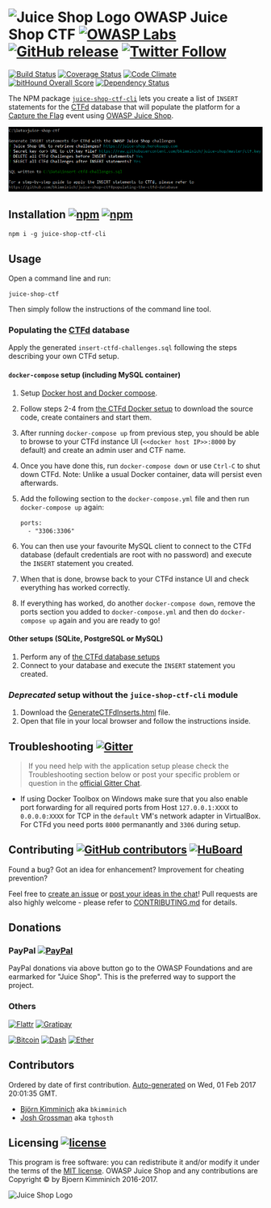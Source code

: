 # ![Juice Shop Logo](https://raw.githubusercontent.com/bkimminich/juice-shop/master/app/public/images/JuiceShop_Logo_50px.png) OWASP Juice Shop CTF [![OWASP Labs](https://img.shields.io/badge/owasp-incubator-blue.svg)](https://www.owasp.org/index.php/OWASP_Project_Inventory#tab=Incubator_Projects) [![GitHub release](https://img.shields.io/github/release/bkimminich/juice-shop-ctf.svg)](https://github.com/bkimminich/juice-shop-ctf/releases/latest) [![Twitter Follow](https://img.shields.io/twitter/follow/owasp_juiceshop.svg?style=social&label=Follow)](https://twitter.com/owasp_juiceshop)

[![Build Status](https://travis-ci.org/bkimminich/juice-shop-ctf.svg?branch=master)](https://travis-ci.org/bkimminich/juice-shop-ctf)
[![Coverage Status](https://coveralls.io/repos/github/bkimminich/juice-shop-ctf/badge.svg?branch=master)](https://coveralls.io/github/bkimminich/juice-shop-ctf?branch=master)
[![Code Climate](https://codeclimate.com/github/bkimminich/juice-shop-ctf/badges/gpa.svg)](https://codeclimate.com/github/bkimminich/juice-shop-ctf)
[![bitHound Overall Score](https://www.bithound.io/github/bkimminich/juice-shop-ctf/badges/score.svg)](https://www.bithound.io/github/bkimminich/juice-shop-ctf)
[![Dependency Status](https://gemnasium.com/badges/github.com/bkimminich/juice-shop-ctf.svg)](https://gemnasium.com/github.com/bkimminich/juice-shop-ctf)

The NPM package [`juice-shop-ctf-cli`](https://www.npmjs.com/package/juice-shop-ctf-cli) lets you create a list of `INSERT` statements for
the [CTFd](https://ctfd.io) database that will populate the platform for a [Capture the Flag](https://en.wikipedia.org/wiki/Capture_the_flag#Computer_security) event using
[OWASP Juice Shop](https://www.owasp.org/index.php/OWASP_Juice_Shop_Project).

![Example of CLI usage](cli_usage_screenshot.png)

## Installation [![npm](https://img.shields.io/npm/dm/juice-shop-ctf-cli.svg)](https://www.npmjs.com/package/juice-shop-ctf-cli) [![npm](https://img.shields.io/npm/dt/juice-shop-ctf-cli.svg)](https://www.npmjs.com/package/juice-shop-ctf-cli)

```
npm i -g juice-shop-ctf-cli
```

## Usage

Open a command line and run:

```
juice-shop-ctf
```

Then simply follow the instructions of the command line tool.

### Populating the [CTFd](https://ctfd.io) database

Apply the generated `insert-ctfd-challenges.sql` following the steps describing your own CTFd setup.

#### `docker-compose` setup (including MySQL container)

1. Setup [Docker host and Docker compose](https://docs.docker.com/compose/install/).
2. Follow steps 2-4 from [the CTFd Docker setup](https://github.com/isislab/CTFd/wiki/Deployment#docker) to download the source code, create containers and start them.
3. After running `docker-compose up` from previous step, you should be able to browse to your CTFd instance UI (`<<docker host IP>>:8000` by default) and create an admin user and CTF name.
4. Once you have done this, run `docker-compose down` or use `Ctrl-C` to shut down CTFd. Note: Unlike a usual Docker container, data will persist even afterwards.
5. Add the following section to the `docker-compose.yml` file and then run `docker-compose up` again:

   ```
   ports:
     - "3306:3306"
   ```
6. You can then use your favourite MySQL client to connect to the CTFd database (default credentials are root with no password) and execute the `INSERT` statement you created.
7. When that is done, browse back to your CTFd instance UI and check everything has worked correctly.
8. If everything has worked, do another `docker-compose down`, remove the ports section you added to `docker-compose.yml` and then do `docker-compose up` again and you are ready to go!

#### Other setups (SQLite, PostgreSQL or MySQL)

1. Perform any of [the CTFd database setups](https://github.com/isislab/CTFd/wiki/SQL-Server-Setup)
2. Connect to your database and execute the `INSERT` statement you created.

### _Deprecated_ setup without the `juice-shop-ctf-cli` module

1. Download the
   [GenerateCTFdInserts.html](CTFd/GenerateCTFdInserts.html) file.
2. Open that file in your local browser and follow the instructions
   inside.

## Troubleshooting [![Gitter](http://img.shields.io/badge/gitter-join%20chat-1dce73.svg)](https://gitter.im/bkimminich/juice-shop)

> If you need help with the application setup please check the
> Troubleshooting section below or post your specific problem or
> question in the
> [official Gitter Chat](https://gitter.im/bkimminich/juice-shop).

- If using Docker Toolbox on Windows make sure that you also enable port
  forwarding for all required ports from Host `127.0.0.1:XXXX` to
  `0.0.0.0:XXXX` for TCP in the `default` VM's network adapter in
  VirtualBox. For CTFd you need ports `8000` permanantly and `3306`
  during setup.

## Contributing [![GitHub contributors](https://img.shields.io/github/contributors/bkimminich/juice-shop-ctf.svg)](https://github.com/bkimminich/juice-shop-ctf/graphs/contributors) [![HuBoard](http://img.shields.io/badge/Hu-Board-blue.svg)](https://huboard.com/bkimminich/juice-shop-ctf)

Found a bug? Got an idea for enhancement? Improvement for cheating
prevention?

Feel free to
[create an issue](https://github.com/bkimminich/juice-shop-ctf/issues)
or
[post your ideas in the chat](https://gitter.im/bkimminich/juice-shop)!
Pull requests are also highly welcome - please refer to
[CONTRIBUTING.md](CONTRIBUTING.md) for details.

## Donations

### PayPal [![PayPal](https://www.paypalobjects.com/en_US/i/btn/btn_donate_SM.gif)](https://www.paypal.com/cgi-bin/webscr?cmd=_donations&business=paypal%40owasp%2eorg&lc=BM&item_name=OWASP%20Juice%20Shop&item_number=OWASP%20Foundation&no_note=0&currency_code=USD&bn=PP%2dDonationsBF)

PayPal donations via above button go to the OWASP Foundations and are
earmarked for "Juice Shop". This is the preferred way to support the
project.

### Others

[![Flattr](https://api.flattr.com/button/flattr-badge-large.png)](https://flattr.com/thing/3856930/bkimminichjuice-shop-on-GitHub)
[![Gratipay](http://img.shields.io/gratipay/team/juice-shop.svg)](https://gratipay.com/juice-shop)

[![Bitcoin](https://img.shields.io/badge/bitcoin-1AbKfgvw9psQ41NbLi8kufDQTezwG8DRZm-orange.svg)](https://blockchain.info/address/1AbKfgvw9psQ41NbLi8kufDQTezwG8DRZm)
[![Dash](https://img.shields.io/badge/dash-Xr556RzuwX6hg5EGpkybbv5RanJoZN17kW-blue.svg)](https://explorer.dash.org/address/Xr556RzuwX6hg5EGpkybbv5RanJoZN17kW)
[![Ether](https://img.shields.io/badge/ether-0x0f933ab9fcaaa782d0279c300d73750e1311eae6-lightgrey.svg)](https://etherscan.io/address/0x0f933ab9fcaaa782d0279c300d73750e1311eae6)

## Contributors

Ordered by date of first contribution.
[Auto-generated](https://github.com/dtrejo/node-authors) on Wed, 01 Feb
2017 20:01:35 GMT.

- [Björn Kimminich](https://github.com/bkimminich) aka `bkimminich`
- [Josh Grossman](https://github.com/tghosth) aka `tghosth`

## Licensing [![license](https://img.shields.io/github/license/bkimminich/juice-shop-ctf-server.svg)](LICENSE)

This program is free software: you can redistribute it and/or modify it
under the terms of the [MIT license](LICENSE). OWASP Juice Shop and any
contributions are Copyright © by Bjoern Kimminich 2016-2017.

![Juice Shop Logo](https://raw.githubusercontent.com/bkimminich/juice-shop/master/app/public/images/JuiceShop_Logo.png)
